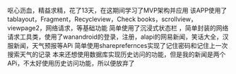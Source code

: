 呕心沥血，精益求精，花了13天，在这期间学习了MVP架构并应用
该APP使用了tablayout，Fragment，Recycleview，Check books，scrollview，viewpage2，网络请求，等基础功能
简单使用了沉浸式状态栏 ，简单封装的网络请求工具类，使用了wanandroid的登录，注册，alapi的网易新闻，笑话大全，汉服新闻，天气预报等APi
简单使用shareprefernces实现了记住密码和记住上一次搜索天气的记录
本来还想使用数据库实现历史访问的功能，但是我的新闻是两个APi，不太好使用历史访问功能，所以便放弃了

